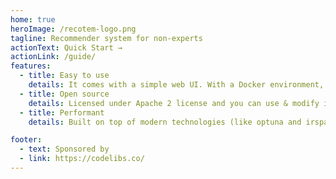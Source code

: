 ```yaml
---
home: true
heroImage: /recotem-logo.png
tagline: Recommender system for non-experts
actionText: Quick Start →
actionLink: /guide/
features:
  - title: Easy to use
    details: It comes with a simple web UI. With a Docker environment, you can run Recotem by a single command.
  - title: Open source
    details: Licensed under Apache 2 license and you can use & modify it freely.
  - title: Performant
    details: Built on top of modern technologies (like optuna and irspack), you can train an accurate model quickly and easily.

footer:
  - text: Sponsored by
  - link: https://codelibs.co/
---
```

